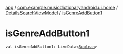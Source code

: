 [app](../../index.md) / [com.example.musicdictionaryandroid.ui.home](../index.md) / [DetailsSearchViewModel](index.md) / [isGenreAddButton1](./is-genre-add-button1.md)

# isGenreAddButton1

`val isGenreAddButton1: LiveData<`[`Boolean`](https://kotlinlang.org/api/latest/jvm/stdlib/kotlin/-boolean/index.html)`>`